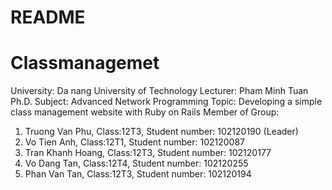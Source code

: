 # README
# Classmanagemet
University: Da nang University of Technology
Lecturer: Pham Minh Tuan Ph.D.
Subject: Advanced Network Programming
Topic: Developing a simple class management website with Ruby on Rails
Member of Group:
1. Truong Van Phu, Class:12T3, Student number: 102120190 (Leader)
2. Vo Tien Anh, Class:12T1, Student number: 102120087 
3. Tran Khanh Hoang, Class:12T3, Student number: 102120177 
4. Vo Dang Tan, Class:12T4, Student number: 102120255 
5. Phan Van Tan, Class:12T3, Student number: 102120194 
